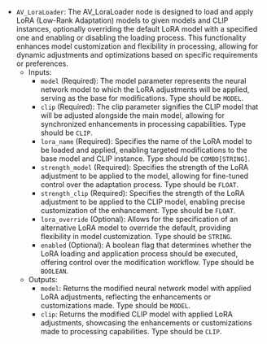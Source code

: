 - `AV_LoraLoader`: The AV_LoraLoader node is designed to load and apply LoRA (Low-Rank Adaptation) models to given models and CLIP instances, optionally overriding the default LoRA model with a specified one and enabling or disabling the loading process. This functionality enhances model customization and flexibility in processing, allowing for dynamic adjustments and optimizations based on specific requirements or preferences.
    - Inputs:
        - `model` (Required): The model parameter represents the neural network model to which the LoRA adjustments will be applied, serving as the base for modifications. Type should be `MODEL`.
        - `clip` (Required): The clip parameter signifies the CLIP model that will be adjusted alongside the main model, allowing for synchronized enhancements in processing capabilities. Type should be `CLIP`.
        - `lora_name` (Required): Specifies the name of the LoRA model to be loaded and applied, enabling targeted modifications to the base model and CLIP instance. Type should be `COMBO[STRING]`.
        - `strength_model` (Required): Specifies the strength of the LoRA adjustment to be applied to the model, allowing for fine-tuned control over the adaptation process. Type should be `FLOAT`.
        - `strength_clip` (Required): Specifies the strength of the LoRA adjustment to be applied to the CLIP model, enabling precise customization of the enhancement. Type should be `FLOAT`.
        - `lora_override` (Optional): Allows for the specification of an alternative LoRA model to override the default, providing flexibility in model customization. Type should be `STRING`.
        - `enabled` (Optional): A boolean flag that determines whether the LoRA loading and application process should be executed, offering control over the modification workflow. Type should be `BOOLEAN`.
    - Outputs:
        - `model`: Returns the modified neural network model with applied LoRA adjustments, reflecting the enhancements or customizations made. Type should be `MODEL`.
        - `clip`: Returns the modified CLIP model with applied LoRA adjustments, showcasing the enhancements or customizations made to processing capabilities. Type should be `CLIP`.
